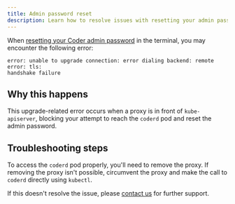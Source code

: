 ```yaml
---
title: Admin password reset
description: Learn how to resolve issues with resetting your admin password.
---
```


When
[resetting your Coder admin password](../../admin/access-control/users/password-reset.md#resetting-the-site-admin-password)
in the terminal, you may encounter the following error:

```console
error: unable to upgrade connection: error dialing backend: remote error: tls:
handshake failure
```

## Why this happens

This upgrade-related error occurs when a proxy is in front of `kube-apiserver`,
blocking your attempt to reach the `coderd` pod and reset the admin password.

## Troubleshooting steps

To access the `coderd` pod properly, you'll need to remove the proxy. If
removing the proxy isn't possible, circumvent the proxy and make the call to
`coderd` directly using `kubectl`.

If this doesn't resolve the issue, please
[contact us](https://coder.com/contact) for further support.
